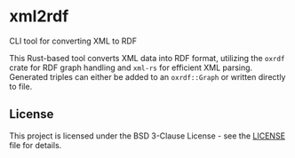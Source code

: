 # xml2rdf
CLI tool for converting XML to RDF

This Rust-based tool converts XML data into RDF format, utilizing the `oxrdf` crate for RDF graph handling and `xml-rs` for efficient XML parsing. Generated triples can either be added to an `oxrdf::Graph` or written directly to file.

## License
This project is licensed under the BSD 3-Clause License - see the [LICENSE](LICENSE) file for details.